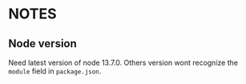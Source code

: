 # NOTES

## Node version
Need latest version of node 13.7.0. Others version wont recognize the `module` field in `package.json`.

